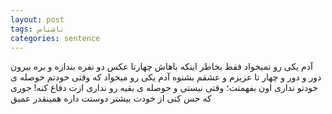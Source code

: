 ```yaml
---
layout: post
tags: ناشناس
categories: sentence
---
```


آدم یکی رو نمیخواد فقط بخاطر اینکه باهاش چهارتا عکس دو نفره بندازه و بره بیرون ‌دور و دور و چهار تا عزیزم و عشقم بشنوه
آدم یکی رو میخواد که وقتی خودتم حوصله ی خودتو نداری اون بفهمتت؛ وقتی نیستی و حوصله ی بقیه رو نداری ازت دفاع کنه! جوری که حس کنی از خودت بیشتر دوستت داره همینقدر عمیق